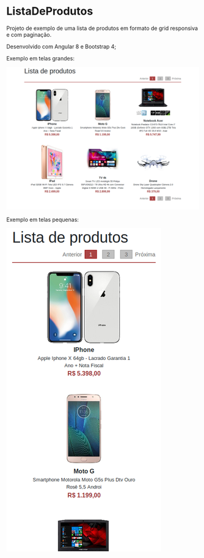 # ListaDeProdutos

Projeto de exemplo de uma lista de produtos em formato de grid responsiva e com paginação.

Desenvolvido com Angular 8 e Bootstrap 4;

Exemplo em telas grandes:

![large](https://raw.githubusercontent.com/wpiasecki/lista-de-produtos/master/prints/large.png)

Exemplo em telas pequenas:

![small](https://raw.githubusercontent.com/wpiasecki/lista-de-produtos/master/prints/small.png)


